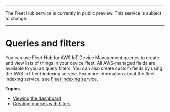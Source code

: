 --------

 The Fleet Hub service is currently in public preview\. This service is subject to change\.

--------

# Queries and filters<a name="aws-iot-monitor-user-queries"></a>

You can use Fleet Hub for AWS IoT Device Management queries to create and view lists of things in your device fleet\. All AWS\-managed fields are available to you as query filters\. You can also create custom fields by using the AWS IoT fleet indexing service\. For more information about the fleet indexing service, see [Fleet indexing service](https://docs.aws.amazon.com/iot/latest/developerguide/iot-indexing.html)\.

**Topics**
+ [Viewing the dashboard](aws-iot-monitor-user-queries-dashboard.md)
+ [Creating queries with filters](aws-iot-monitor-user-queries-creating.md)